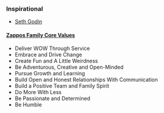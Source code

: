 

### Inspirational

* [Seth Godin](http://sethgodin.typepad.com/)

####  [Zappos Family Core Values](http://www.zapposinsights.com/culture-book)

* Deliver WOW Through Service
* Embrace and Drive Change
* Create Fun and A Little Weirdness
* Be Adventurous, Creative and Open-Minded
* Pursue Growth and Learning
* Build Open and Honest Relationships With Communication
* Build a Positive Team and Family Spirit
* Do More With Less
* Be Passionate and Determined
* Be Humble
